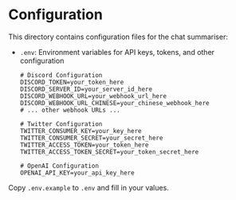 # Configuration

This directory contains configuration files for the chat summariser:

- `.env`: Environment variables for API keys, tokens, and other configuration
  ```
  # Discord Configuration
  DISCORD_TOKEN=your_token_here
  DISCORD_SERVER_ID=your_server_id_here
  DISCORD_WEBHOOK_URL=your_webhook_url_here
  DISCORD_WEBHOOK_URL_CHINESE=your_chinese_webhook_here
  # ... other webhook URLs ...

  # Twitter Configuration
  TWITTER_CONSUMER_KEY=your_key_here
  TWITTER_CONSUMER_SECRET=your_secret_here
  TWITTER_ACCESS_TOKEN=your_token_here
  TWITTER_ACCESS_TOKEN_SECRET=your_token_secret_here

  # OpenAI Configuration
  OPENAI_API_KEY=your_api_key_here
  ```

Copy `.env.example` to `.env` and fill in your values.
